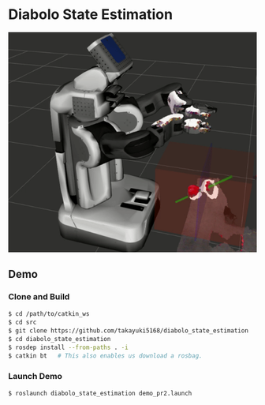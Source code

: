 Diabolo State Estimation
========================

![video](https://github.com/takayuki5168/diabolo_state_estimation/blob/master/figs/demo_pr2.gif)

## Demo
### Clone and Build
```bash
$ cd /path/to/catkin_ws
$ cd src
$ git clone https://github.com/takayuki5168/diabolo_state_estimation
$ cd diabolo_state_estimation
$ rosdep install --from-paths . -i
$ catkin bt   # This also enables us download a rosbag.
```

### Launch Demo
```
$ roslaunch diabolo_state_estimation demo_pr2.launch
```
